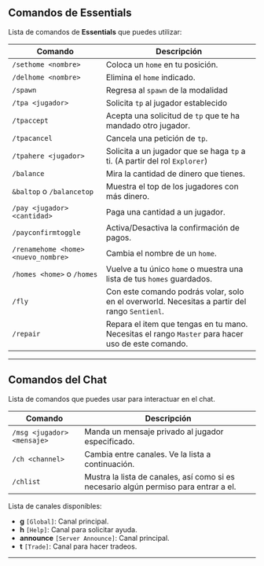 ## Comandos de Essentials

Lista de comandos de **Essentials** que puedes utilizar:

| Comando                             | Descripción                                                                                       |
|-------------------------------------|---------------------------------------------------------------------------------------------------|
| `/sethome <nombre>`                 | Coloca un `home` en tu posición.                                                                  |
| `/delhome <nombre>`                 | Elimina el `home` indicado.                                                                       |
| `/spawn`                            | Regresa al `spawn` de la modalidad                                                                |
| `/tpa <jugador>`                    | Solicita `tp` al jugador establecido                                                              |
| `/tpaccept`                         | Acepta una solicitud de `tp` que te ha mandado otro jugador.                                      |
| `/tpacancel`                        | Cancela una petición de `tp`.                                                                     |
| `/tpahere <jugador>`                | Solicita a un jugador que se haga `tp` a ti. (A partir del rol `Explorer`)                        |
| `/balance`                          | Mira la cantidad de dinero que tienes.                                                            |
| `&baltop` o `/balancetop`           | Muestra el top de los jugadores con más dinero.                                                   |
| `/pay <jugador> <cantidad>`         | Paga una cantidad a un jugador.                                                                   |
| `/payconfirmtoggle`                 | Activa/Desactiva la confirmación de pagos.                                                        |
| `/renamehome <home> <nuevo_nombre>` | Cambia el nombre de un `home`.                                                                    |
| `/homes <home>` o `/homes`          | Vuelve a tu único `home` o muestra una lista de tus `homes` guardados.                            |
| `/fly`                              | Con este comando podrás volar, solo en el overworld. Necesitas a partir del rango `Sentienl`.     |
| `/repair`                           | Repara el item que tengas en tu mano. Necesitas el rango `Master` para hacer uso de este comando. |

---

## Comandos del Chat

Lista de comandos que puedes usar para interactuar en el chat.

| Comando                    | Descripción                                                                          |
|----------------------------|--------------------------------------------------------------------------------------|
| `/msg <jugador> <mensaje>` | Manda un mensaje privado al jugador especificado.                                    |
| `/ch <channel>`            | Cambia entre canales. Ve la lista a continuación.                                    |
| `/chlist`                  | Mustra la lista de canales, así como si es necesario algún permiso para entrar a el. |

Lista de canales disponibles:
- **g** `[Global]`: Canal principal.
- **h** `[Help]`: Canal para solicitar ayuda.
- **announce** `[Server Announce]`: Canal principal.
- **t** `[Trade]`: Canal para hacer tradeos.

---